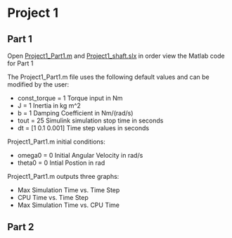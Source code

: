 # Project 1
## Part 1

Open [Project1_Part1.m](Project1_Part1.m) and [Project1_shaft.slx](Project1_shaft.slx) in order view the Matlab code for Part 1

The Project1_Part1.m file uses the following default values and can be modified by the user:
- const_torque = 1    Torque input in Nm
- J = 1               Inertia in kg m^2
- b = 1               Damping Coefficient in Nm/(rad/s)
- tout = 25           Simulink simulation stop time in seconds
- dt = [1 0.1 0.001]  Time step values in seconds

Project1_Part1.m initial conditions:
- omega0 = 0         Initial Angular Velocity in rad/s
- theta0 = 0         Intial Postion in rad

Project1_Part1.m outputs three graphs:
- Max Simulation Time vs. Time Step
- CPU Time vs. Time Step
- Max Simulation Time vs. CPU Time

## Part 2


